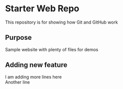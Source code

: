 # Starter Web Repo

This repository is for showing how Git and GitHub work

## Purpose

Sample website with plenty of files for demos

## Adding new feature
I am adding more lines here\
Another line